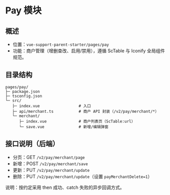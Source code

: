 # Pay 模块

## 概述
- 位置：`vue-support-parent-starter/pages/pay`
- 功能：商户管理（增删查改、启用/禁用），遵循 ScTable 与 Iconify 全局组件规范。

## 目录结构
```
pages/pay/
├─ package.json
├─ tsconfig.json
└─ src/
   ├─ index.vue                 # 入口
   ├─ api/merchant.ts           # 商户 API 封装（/v2/pay/merchant/*）
   └─ merchant/
      ├─ index.vue              # 商户列表页（ScTable:url）
      └─ save.vue               # 新增/编辑弹窗
```

## 接口说明（后端）
- 分页：GET `/v2/pay/merchant/page`
- 新增：POST `/v2/pay/merchant/save`
- 更新：PUT `/v2/pay/merchant/update`
- 删除：PUT `/v2/pay/merchant/update`（设置 `payMerchantDelete=1`）

说明：按约定采用 then 成功、catch 失败的异步回调方式。
